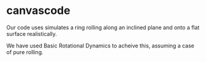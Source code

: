 # canvascode
Our code uses simulates a ring rolling along an inclined plane and onto a flat surface realistically.

We have used Basic Rotational Dynamics to acheive this, assuming a case of pure rolling.
